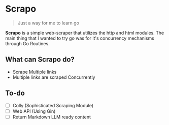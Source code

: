 # Scrapo
> Just a way for me to learn go

**Scrapo** is a simple web-scraper that utilizes the http and html modules.
The main thing that I wanted to try go was for it's concurrency mechanisms through Go Routines.

## What can Scrapo do?
- Scrape Multiple links
- Multiple links are scraped Concurrently

## To-do
- [ ] Colly (Sophisticated Scraping Module)
- [ ] Web API (Using Gin)
- [ ] Return Markdown LLM ready content
